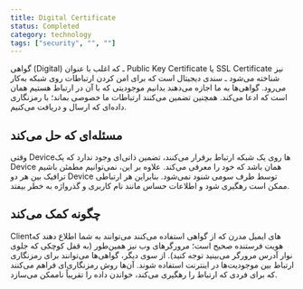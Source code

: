 ```yaml
---
title: Digital Certificate
status: Completed
category: technology
tags: ["security", "", ""]
---
```


گواهی (Digital) ـ که اغلب با عنوان Public Key Certificate یا SSL Certificate نیز شناخته می‌شود ـ سندی دیجیتال است که برای امن کردن ارتباطات روی شبکه به‌کار می‌رود. گواهی‌ها به ما اجازه می‌دهند بدانیم موجودیتی که با آن در ارتباط هستیم همان است که ادعا می‌کند. همچنین تضمین می‌کنند ارتباطات ما خصوصی بماند؛ با رمزنگاری داده‌ای که ارسال و دریافت می‌کنیم.

## مسئله‌ای که حل می‌کند

وقتی Deviceها روی یک شبکه ارتباط برقرار می‌کنند، تضمین ذاتی‌ای وجود ندارد که یک Device همان باشد که خود را معرفی می‌کند. علاوه بر این، نمی‌توانیم مطمئن باشیم ترافیک بین هر دو Device توسط طرف سومی شنود نمی‌شود. بنابراین هر ارتباطی ممکن است رهگیری شود و اطلاعات حساس مانند نام کاربری و گذرواژه به خطر بیفتد.

## چگونه کمک می‌کند

Clientهای ایمیل مدرن که از گواهی استفاده می‌کنند می‌توانند به شما اطلاع دهند که هویت فرستنده صحیح است؛ مرورگرهای وب نیز همین‌طور (به قفل کوچکی که جلوی نوار آدرس مرورگر می‌بینید توجه کنید). از سوی دیگر، گواهی‌ها می‌توانند برای رمزنگاری ارتباط بین موجودیت‌ها در اینترنت استفاده شوند. آن‌ها روش رمزنگاری‌ای فراهم می‌کنند که برای فردی که ارتباط را رهگیری می‌کند، خواندن داده را تقریباً ناممکن می‌سازد.
